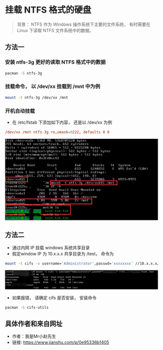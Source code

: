 # 挂载 NTFS 格式的硬盘

> 背景： NTFS 作为 Windows 操作系统下主要的文件系统， 有时需要在 Linux 下读取 NTFS 文件系统中的数据。

## 方法一

### 安装 ntfs-3g 更好的读取 NTFS 格式中的数据

```bash
pacman -S ntfs-3g
```

### 挂载命令， 以 /dev/xx 挂载到 /mnt 中为例

```bash
mount -t ntfs-3g /dev/xx /mnt
```

### 开机自动挂载

- 在 /etc/fstab 下添加如下内容， 还是以 /dev/xx 为例

```conf
/dev/xx /mnt ntfs-3g ro,umask=0222, defaults 0 0
```

![](img/ntfs_1.png)

## 方法二

- 通过内网 IP 挂载 windows 系统共享目录
- 假定window IP 为 10.x.x.x 共享目录为 /test， 命令为

```bash
mount -t cifs -o username='Administrator',passwd='xxxxxxxx' //10.x.x.x/test /mnt
```

![](img/ntfs_2.npg)

- 如果报错， 请确定 cifs 是否安装， 安装命令

```bash
pacman -S cifs-utils
```

## 具体作者和来自网址

- 作者：我是Mr小赵先生  
- 链接: <https://www.jianshu.com/p/0e95336b1405>

